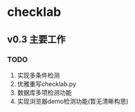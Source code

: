 # checklab
## v0.3 主要工作
### TODO
1. 实现多条件检测
2. 优雅重写checklab.py
3. 数据库多项检测功能
4. 实现浏览器demo检测功能(暂无清晰构思)
